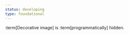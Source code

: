 ```yaml
---
status: developing
type: foundational
---
```


:term[Decorative image] is :term[programmatically] hidden.
